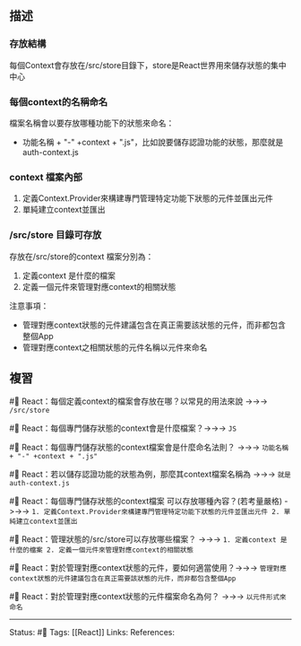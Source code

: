 ## 描述


### 存放結構
每個Context會存放在/src/store目錄下，store是React世界用來儲存狀態的集中中心


### 每個context的名稱命名

檔案名稱會以要存放哪種功能下的狀態來命名：
- 功能名稱 + "-" +context + ".js"，比如說要儲存認證功能的狀態，那麼就是auth-context.js

### context 檔案內部
1. 定義Context.Provider來構建專門管理特定功能下狀態的元件並匯出元件
2. 單純建立context並匯出



### /src/store 目錄可存放
存放在/src/store的context 檔案分別為：
1. 定義context 是什麼的檔案
2. 定義一個元件來管理對應context的相關狀態

注意事項：
- 管理對應context狀態的元件建議包含在真正需要該狀態的元件，而非都包含整個App
- 管理對應context之相關狀態的元件名稱以元件來命名


## 複習

#🧠 React：每個定義context的檔案會存放在哪？以常見的用法來說 ->->-> `/src/store`
<!--SR:!2023-07-17,180,250-->

#🧠 React：每個專門儲存狀態的context會是什麼檔案？->->-> `JS`
<!--SR:!2023-06-18,161,250-->

#🧠 React：每個專門儲存狀態的context檔案會是什麼命名法則？ ->->-> `功能名稱 + "-" +context + ".js"`
<!--SR:!2023-04-22,125,250-->


#🧠 React：若以儲存認證功能的狀態為例，那麼其context檔案名稱為 ->->-> `就是auth-context.js`
<!--SR:!2023-08-01,192,250-->


#🧠 React：每個專門儲存狀態的context檔案 可以存放哪種內容？(若考量嚴格) ->->-> `1. 定義Context.Provider來構建專門管理特定功能下狀態的元件並匯出元件 2. 單純建立context並匯出`
<!--SR:!2023-08-02,193,250-->

#🧠 React：管理狀態的/src/store可以存放哪些檔案？ ->->-> `1. 定義context 是什麼的檔案 2. 定義一個元件來管理對應context的相關狀態`
<!--SR:!2023-06-18,160,250-->


#🧠 React：對於管理對應context狀態的元件，要如何適當使用？->->-> `管理對應context狀態的元件建議包含在真正需要該狀態的元件，而非都包含整個App`
<!--SR:!2023-04-23,47,210-->

#🧠 React：對於管理對應context狀態的元件檔案命名為何？ ->->-> `以元件形式來命名`
<!--SR:!2023-03-27,30,210-->

---
Status: #🌱 
Tags:
[[React]]
Links:
References: